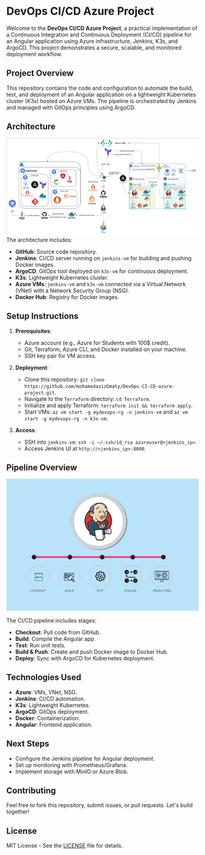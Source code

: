 # DevOps CI/CD Azure Project

Welcome to the **DevOps CI/CD Azure Project**, a practical implementation of a Continuous Integration and Continuous Deployment (CI/CD) pipeline for an Angular application using Azure infrastructure, Jenkins, K3s, and ArgoCD. This project demonstrates a secure, scalable, and monitored deployment workflow.

## Project Overview

This repository contains the code and configuration to automate the build, test, and deployment of an Angular application on a lightweight Kubernetes cluster (K3s) hosted on Azure VMs. The pipeline is orchestrated by Jenkins and managed with GitOps principles using ArgoCD.

## Architecture

![Architecture Diagram](images/architecture.png)
The architecture includes:
- **GitHub**: Source code repository.
- **Jenkins**: CI/CD server running on `jenkins-vm` for building and pushing Docker images.
- **ArgoCD**: GitOps tool deployed on `k3s-vm` for continuous deployment.
- **K3s**: Lightweight Kubernetes cluster.
- **Azure VMs**: `jenkins-vm` and `k3s-vm` connected via a Virtual Network (VNet) with a Network Security Group (NSG).
- **Docker Hub**: Registry for Docker images.

## Setup Instructions

1. **Prerequisites**:
   - Azure account (e.g., Azure for Students with 100$ credit).
   - Git, Terraform, Azure CLI, and Docker installed on your machine.
   - SSH key pair for VM access.

2. **Deployment**:
   - Clone this repository: `git clone https://github.com/mohamedazizGmaty/DevOps-CI-CD-azure-project.git`.
   - Navigate to the `Terraform` directory: `cd Terraform`.
   - Initialize and apply Terraform: `terraform init && terraform apply`.
   - Start VMs: `az vm start -g mydevops-rg -n jenkins-vm` and `az vm start -g mydevops-rg -n k3s-vm`.

3. **Access**:
   - SSH into `jenkins-vm`: `ssh -i ~/.ssh/id_rsa azureuser@<jenkins_ip>`.
   - Access Jenkins UI at `http://<jenkins_ip>:8080`.

## Pipeline Overview

![Jenkins Pipeline](images/jenkins-pipeline.jpg)


The CI/CD pipeline includes stages:
- **Checkout**: Pull code from GitHub.
- **Build**: Compile the Angular app.
- **Test**: Run unit tests.
- **Build & Push**: Create and push Docker image to Docker Hub.
- **Deploy**: Sync with ArgoCD for Kubernetes deployment.

## Technologies Used
- **Azure**: VMs, VNet, NSG.
- **Jenkins**: CI/CD automation.
- **K3s**: Lightweight Kubernetes.
- **ArgoCD**: GitOps deployment.
- **Docker**: Containerization.
- **Angular**: Frontend application.

## Next Steps
- Configure the Jenkins pipeline for Angular deployment.
- Set up monitoring with Prometheus/Grafana.
- Implement storage with MinIO or Azure Blob.

## Contributing
Feel free to fork this repository, submit issues, or pull requests. Let's build together!

## License
MIT License - See the [LICENSE](LICENSE) file for details.
